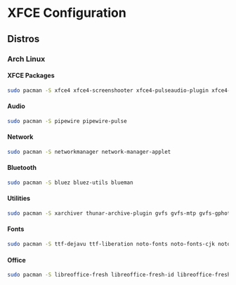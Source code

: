 # XFCE Configuration

## Distros

### Arch Linux

#### XFCE Packages

```bash
sudo pacman -S xfce4 xfce4-screenshooter xfce4-pulseaudio-plugin xfce4-taskmanager xfce4-sensors-plugin xfce4-mount-plugin xfce4-notifyd
```

#### Audio

```bash
sudo pacman -S pipewire pipewire-pulse
```

#### Network

```bash
sudo pacman -S networkmanager network-manager-applet
```

#### Bluetooth

```bash
sudo pacman -S bluez bluez-utils blueman
```

#### Utilities

```bash
sudo pacman -S xarchiver thunar-archive-plugin gvfs gvfs-mtp gvfs-gphoto2 gvfs-smb git wget curl htop neofetch xclip xsel feh gnome-keyring xorg-xkill pavucontrol rofi webp-pixbuf-loader wine winetricks
```

#### Fonts

```bash
sudo pacman -S ttf-dejavu ttf-liberation noto-fonts noto-fonts-cjk noto-fonts-emoji noto-fonts-extra
```

#### Office

```bash
sudo pacman -S libreoffice-fresh libreoffice-fresh-id libreoffice-fresh-ja atril
```